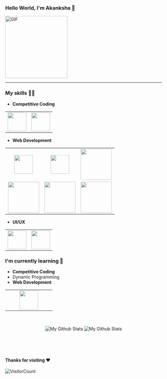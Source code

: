 <!--### Hi there-->

### Hello World, I'm Akanksha :purple_heart:
<img alt="GIF" src="https://media.giphy.com/media/Cmr1OMJ2FN0B2/giphy.gif" width = 200/>

-----
<!--#### I am an individual with a keen eye for details, seeking to advance my growing tech career as a Software Developer and bringing my trouble shooting skills to engineer responsive solutions along with like-minded peers.-->

### My skills :woman_technologist:
- **Competitive Coding**
<table>
<tbody>
 <tr>
<td align="center" width="50%">
<img height=60px src="https://img.icons8.com/color/48/000000/c-plus-plus-logo.png"/> 
</td>

<td align="center" width="50%">
<img height=60px src="https://www.vectorlogo.zone/logos/java/java-ar21.svg"> 
</td>
</tr>
</tbody>
</table>

- **Web Development**
<table>
<tbody>
 <tr>
<td align="center" width="33%">
<img height=60px src="https://www.vectorlogo.zone/logos/php/php-ar21.svg"> 
</td>

<td align="center" width="33%">
<img height=60px src="https://www.vectorlogo.zone/logos/mysql/mysql-official.svg"> 
</td>

<td align="center" width="33%">
<img height=100px src="https://www.vectorlogo.zone/logos/wordpress/wordpress-ar21.svg"> 
</td>

</td>

</tr>


<td align="center" width="33%">
<img height=100px src="https://www.vectorlogo.zone/logos/javascript/javascript-ar21.svg"> 
 
<td align="center" width="33%">
<img height=100px src="https://www.vectorlogo.zone/logos/w3_css/w3_css-ar21.svg"> 
</td>

<td align="center" width="33%">
<img height=100px src="https://www.vectorlogo.zone/logos/w3_html5/w3_html5-ar21.svg"> 
</td>
</tbody>
</table>

- **UI/UX**

 <table>
<tbody>
<tr>
<td align="center" width="50%">
<img height=60px src="https://www.vectorlogo.zone/logos/figma/figma-ar21.svg"> 
</td>  
<td align="center" width="50%">
<img height=60px src="https://www.vectorlogo.zone/logos/canva/canva-ar21.svg"> 
</td>
</tr>
</tbody>
</table> 

### I'm currently learning :open_book:
- **Competitive Coding**
- Dynamic Programming
- **Web Development**
<table>
<tbody>
<td align="center" width="50%">
<img height=60px src="https://www.vectorlogo.zone/logos/reactjs/reactjs-ar21.svg"> 
</td>
</tr>
</tbody>
</table>

 
<br>
<p align="center">
<img align="center" src="https://github-readme-stats.vercel.app/api/top-langs/?username=akankshasrivastava1&layout=compact&theme=radical" alt="My Github Stats">
<img align="center" src="https://github-readme-stats.vercel.app/api?username=akankshasrivastava1&&show_icons=true&theme=radical&count_private=true&include_all_commits=true" alt="My Github Stats">
</p>

<br> <!--<br>
 <a href="_">
</a>
<a href="https://www.linkedin.com/in/">
  <img align="left" alt="akanksha's LinkedIn" width="22px" src="https://cdn.jsdelivr.net/npm/simple-icons@v3/icons/linkedin.svg" />
</a>
<a href="https://github.com/akankshasrivastava1">
  <img align="left" alt="akanksha's Github" width="22px" src="https://cdn.jsdelivr.net/npm/simple-icons@v3/icons/github.svg" />
</a>
<a href="https://www.instagram.com/">
  <img align="left" alt=" Instagram" width="22px" src="https://cdn.jsdelivr.net/npm/simple-icons@v3/icons/instagram.svg" />
</a>
<a href="">
  <img align="left" alt="akanksha's Hackerrank" width="22px" src="https://cdn.jsdelivr.net/npm/simple-icons@v3/icons/hackerrank.svg" />
</a>-->
<br><br>

#### Thanks for visiting :heart:
![VisitorCount](https://profile-counter.glitch.me/akankshasrivastava1/count.svg)



<!--
<p align="center">
  <img align="center" src="https://github-readme-stats.vercel.app/api/top-langs/?username=akankshasrivastava1&theme=radical" />
<img align="center" src="https://github-readme-stats.vercel.app/api?username=akankshasrivastava1&&show_icons=true&theme=radical" alt="My Github Stats">
</p>
<a href="https://github.com/akankshasrivastava1">
  <img align="center" src="https://github-readme-stats.vercel.app/api/top-langs/?username=akankshasrivastava1&theme=radical" />
</a>

<!--
**akankshasrivastava1/akankshasrivastava1** is a ✨ _special_ ✨ repository because its `README.md` (this file) appears on your GitHub profile.

Here are some ideas to get you started:

- 🔭 I’m currently working on ...
- 🌱 I’m currently learning ...
- 👯 I’m looking to collaborate on ...
- 🤔 I’m looking for help with ...
- 💬 Ask me about ...
- 📫 How to reach me: ...
- 😄 Pronouns: ...
- ⚡ Fun fact: ...
-->

